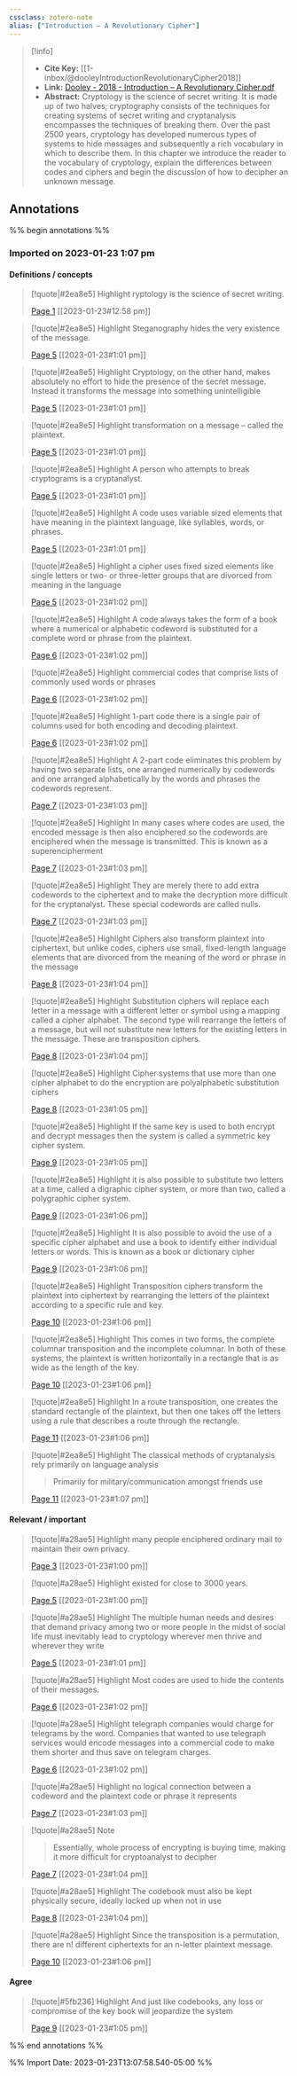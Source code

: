 ```yaml
---
cssclass: zotero-note
alias: ["Introduction – A Revolutionary Cipher"]
---
```


> [!info]
> - **Cite Key:** [[1-inbox/@dooleyIntroductionRevolutionaryCipher2018]]
> - **Link:** [Dooley - 2018 - Introduction – A Revolutionary Cipher.pdf](file://C:\Users\regsg\Zotero\storage\B5SQQ79V\Dooley%20-%202018%20-%20Introduction%20–%20A%20Revolutionary%20Cipher.pdf)
> - **Abstract:** Cryptology is the science of secret writing. It is made up of two halves; cryptography consists of the techniques for creating systems of secret writing and cryptanalysis encompasses the techniques of breaking them. Over the past 2500 years, cryptology has developed numerous types of systems to hide messages and subsequently a rich vocabulary in which to describe them. In this chapter we introduce the reader to the vocabulary of cryptology, explain the differences between codes and ciphers and begin the discussion of how to decipher an unknown message.

## Annotations
%% begin annotations %%
### Imported on 2023-01-23 1:07 pm

#### Definitions / concepts

> [!quote|#2ea8e5] Highlight
> ryptology is the science of secret writing.
>
> [Page 1](zotero://open-pdf/library/items/B5SQQ79V?page=1) [[2023-01-23#12:58 pm]]

> [!quote|#2ea8e5] Highlight
> Steganography hides the very existence of the message.
>
> [Page 5](zotero://open-pdf/library/items/B5SQQ79V?page=5) [[2023-01-23#1:01 pm]]

> [!quote|#2ea8e5] Highlight
> Cryptology, on the other hand, makes absolutely no effort to hide the presence of the secret message. Instead it transforms the message into something unintelligible
>
> [Page 5](zotero://open-pdf/library/items/B5SQQ79V?page=5) [[2023-01-23#1:01 pm]]

> [!quote|#2ea8e5] Highlight
> transformation on a message – called the plaintext.
>
> [Page 5](zotero://open-pdf/library/items/B5SQQ79V?page=5) [[2023-01-23#1:01 pm]]

> [!quote|#2ea8e5] Highlight
> A person who attempts to break cryptograms is a cryptanalyst.
>
> [Page 5](zotero://open-pdf/library/items/B5SQQ79V?page=5) [[2023-01-23#1:01 pm]]

> [!quote|#2ea8e5] Highlight
> A code uses variable sized elements that have meaning in the plaintext language, like syllables, words, or phrases.
>
> [Page 5](zotero://open-pdf/library/items/B5SQQ79V?page=5) [[2023-01-23#1:01 pm]]

> [!quote|#2ea8e5] Highlight
> a cipher uses fixed sized elements like single letters or two- or three-letter groups that are divorced from meaning in the language
>
> [Page 5](zotero://open-pdf/library/items/B5SQQ79V?page=5) [[2023-01-23#1:02 pm]]

> [!quote|#2ea8e5] Highlight
> A code always takes the form of a book where a numerical or alphabetic codeword is substituted for a complete word or phrase from the plaintext.
>
> [Page 6](zotero://open-pdf/library/items/B5SQQ79V?page=6) [[2023-01-23#1:02 pm]]

> [!quote|#2ea8e5] Highlight
> commercial codes that comprise lists of commonly used words or phrases
>
> [Page 6](zotero://open-pdf/library/items/B5SQQ79V?page=6) [[2023-01-23#1:02 pm]]

> [!quote|#2ea8e5] Highlight
> 1-part code there is a single pair of columns used for both encoding and decoding plaintext.
>
> [Page 6](zotero://open-pdf/library/items/B5SQQ79V?page=6) [[2023-01-23#1:02 pm]]

> [!quote|#2ea8e5] Highlight
> A 2-part code eliminates this problem by having two separate lists, one arranged numerically by codewords and one arranged alphabetically by the words and phrases the codewords represent.
>
> [Page 7](zotero://open-pdf/library/items/B5SQQ79V?page=7) [[2023-01-23#1:03 pm]]

> [!quote|#2ea8e5] Highlight
> In many cases where codes are used, the encoded message is then also enciphered so the codewords are enciphered when the message is transmitted. This is known as a superencipherment
>
> [Page 7](zotero://open-pdf/library/items/B5SQQ79V?page=7) [[2023-01-23#1:03 pm]]

> [!quote|#2ea8e5] Highlight
> They are merely there to add extra codewords to the ciphertext and to make the decryption more difficult for the cryptanalyst. These special codewords are called nulls.
>
> [Page 7](zotero://open-pdf/library/items/B5SQQ79V?page=7) [[2023-01-23#1:03 pm]]

> [!quote|#2ea8e5] Highlight
> Ciphers also transform plaintext into ciphertext, but unlike codes, ciphers use small, fixed-length language elements that are divorced from the meaning of the word or phrase in the message
>
> [Page 8](zotero://open-pdf/library/items/B5SQQ79V?page=8) [[2023-01-23#1:04 pm]]

> [!quote|#2ea8e5] Highlight
> Substitution ciphers will replace each letter in a message with a different letter or symbol using a mapping called a cipher alphabet. The second type will rearrange the letters of a message, but will not substitute new letters for the existing letters in the message. These are transposition ciphers.
>
> [Page 8](zotero://open-pdf/library/items/B5SQQ79V?page=8) [[2023-01-23#1:04 pm]]

> [!quote|#2ea8e5] Highlight
> Cipher systems that use more than one cipher alphabet to do the encryption are polyalphabetic substitution ciphers
>
> [Page 8](zotero://open-pdf/library/items/B5SQQ79V?page=8) [[2023-01-23#1:05 pm]]

> [!quote|#2ea8e5] Highlight
> If the same key is used to both encrypt and decrypt messages then the system is called a symmetric key cipher system.
>
> [Page 9](zotero://open-pdf/library/items/B5SQQ79V?page=9) [[2023-01-23#1:05 pm]]

> [!quote|#2ea8e5] Highlight
> it is also possible to substitute two letters at a time, called a digraphic cipher system, or more than two, called a polygraphic cipher system.
>
> [Page 9](zotero://open-pdf/library/items/B5SQQ79V?page=9) [[2023-01-23#1:06 pm]]

> [!quote|#2ea8e5] Highlight
> It is also possible to avoid the use of a specific cipher alphabet and use a book to identify either individual letters or words. This is known as a book or dictionary cipher
>
> [Page 9](zotero://open-pdf/library/items/B5SQQ79V?page=9) [[2023-01-23#1:06 pm]]

> [!quote|#2ea8e5] Highlight
> Transposition ciphers transform the plaintext into ciphertext by rearranging the letters of the plaintext according to a specific rule and key.
>
> [Page 10](zotero://open-pdf/library/items/B5SQQ79V?page=10) [[2023-01-23#1:06 pm]]

> [!quote|#2ea8e5] Highlight
> This comes in two forms, the complete columnar transposition and the incomplete columnar. In both of these systems, the plaintext is written horizontally in a rectangle that is as wide as the length of the key.
>
> [Page 10](zotero://open-pdf/library/items/B5SQQ79V?page=10) [[2023-01-23#1:06 pm]]

> [!quote|#2ea8e5] Highlight
> In a route transposition, one creates the standard rectangle of the plaintext, but then one takes off the letters using a rule that describes a route through the rectangle.
>
> [Page 11](zotero://open-pdf/library/items/B5SQQ79V?page=11) [[2023-01-23#1:06 pm]]

> [!quote|#2ea8e5] Highlight
> The classical methods of cryptanalysis rely primarily on language analysis
>
>> Primarily for military/communication amongst friends use
>
> [Page 11](zotero://open-pdf/library/items/B5SQQ79V?page=11) [[2023-01-23#1:07 pm]]

#### Relevant / important



> [!quote|#a28ae5] Highlight
> many people enciphered ordinary mail to maintain their own privacy.
>
> [Page 3](zotero://open-pdf/library/items/B5SQQ79V?page=3) [[2023-01-23#1:00 pm]]


> [!quote|#a28ae5] Highlight
> existed for close to 3000 years.
>
> [Page 5](zotero://open-pdf/library/items/B5SQQ79V?page=5) [[2023-01-23#1:00 pm]]

> [!quote|#a28ae5] Highlight
> The multiple human needs and desires that demand privacy among two or more people in the midst of social life must inevitably lead to cryptology wherever men thrive and wherever they write
>
> [Page 5](zotero://open-pdf/library/items/B5SQQ79V?page=5) [[2023-01-23#1:01 pm]]

> [!quote|#a28ae5] Highlight
> Most codes are used to hide the contents of their messages.
>
> [Page 6](zotero://open-pdf/library/items/B5SQQ79V?page=6) [[2023-01-23#1:02 pm]]

> [!quote|#a28ae5] Highlight
> telegraph companies would charge for telegrams by the word. Companies that wanted to use telegraph services would encode messages into a commercial code to make them shorter and thus save on telegram charges.
>
> [Page 6](zotero://open-pdf/library/items/B5SQQ79V?page=6) [[2023-01-23#1:02 pm]]


> [!quote|#a28ae5] Highlight
> no logical connection between a codeword and the plaintext code or phrase it represents
>
> [Page 7](zotero://open-pdf/library/items/B5SQQ79V?page=7) [[2023-01-23#1:03 pm]]


> [!quote|#a28ae5] Note
>
>> Essentially, whole process of encrypting is buying time, making it more difficult for cryptoanalyst to decipher
>
> [Page 7](zotero://open-pdf/library/items/B5SQQ79V?page=7) [[2023-01-23#1:04 pm]]

> [!quote|#a28ae5] Highlight
> The codebook must also be kept physically secure, ideally locked up when not in use
>
> [Page 8](zotero://open-pdf/library/items/B5SQQ79V?page=8) [[2023-01-23#1:04 pm]]



> [!quote|#a28ae5] Highlight
> Since the transposition is a permutation, there are n! different ciphertexts for an n-letter plaintext message.
>
> [Page 10](zotero://open-pdf/library/items/B5SQQ79V?page=10) [[2023-01-23#1:06 pm]]


#### Agree

> [!quote|#5fb236] Highlight
> And just like codebooks, any loss or compromise of the key book will jeopardize the system
>
> [Page 9](zotero://open-pdf/library/items/B5SQQ79V?page=9) [[2023-01-23#1:05 pm]]


%% end annotations %%

%% Import Date: 2023-01-23T13:07:58.540-05:00 %%
